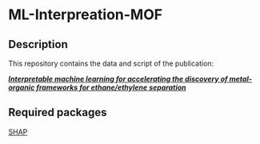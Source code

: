 # ML-Interpreation-MOF

## Description

This repository contains the data and script of the publication:

**_[Interpretable machine learning for accelerating the discovery of metal-organic frameworks for ethane/ethylene separation](https://doi.org/10.1016/j.cej.2022.136651)_**




## Required packages

[SHAP](https://github.com/slundberg/shap)

